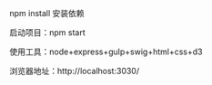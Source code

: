npm install 安装依赖

启动项目：npm start

使用工具：node+express+gulp+swig+html+css+d3

浏览器地址：http://localhost:3030/
